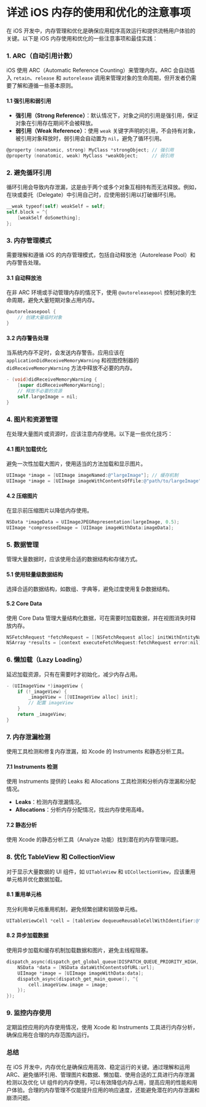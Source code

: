# 详述 iOS 内存的使用和优化的注意事项

在 iOS 开发中，内存管理和优化是确保应用程序高效运行和提供流畅用户体验的关键。以下是 iOS 内存使用和优化的一些注意事项和最佳实践：

### 1. **ARC（自动引用计数）**

iOS 使用 ARC（Automatic Reference Counting）来管理内存。ARC 会自动插入 `retain`、`release` 和 `autorelease` 调用来管理对象的生命周期，但开发者仍需要了解和遵循一些基本原则。

#### 1.1 强引用和弱引用

- **强引用（Strong Reference）**：默认情况下，对象之间的引用是强引用，保证对象在引用存在期间不会被释放。
- **弱引用（Weak Reference）**：使用 `weak` 关键字声明的引用，不会持有对象，被引用对象释放时，弱引用会自动置为 `nil`，避免了循环引用。

```objective-c
@property (nonatomic, strong) MyClass *strongObject; // 强引用
@property (nonatomic, weak) MyClass *weakObject;     // 弱引用
```

### 2. **避免循环引用**

循环引用会导致内存泄漏，这是由于两个或多个对象互相持有而无法释放。例如，在块或委托（Delegate）中引用自己时，应使用弱引用以打破循环引用。

```objective-c
__weak typeof(self) weakSelf = self;
self.block = ^{
    [weakSelf doSomething];
};
```

### 3. **内存管理模式**

需要理解和遵循 iOS 的内存管理模式，包括自动释放池（Autorelease Pool）和内存警告处理。

#### 3.1 自动释放池

在非 ARC 环境或手动管理内存的情况下，使用 `@autoreleasepool` 控制对象的生命周期，避免大量短期对象占用内存。

```objective-c
@autoreleasepool {
    // 创建大量临时对象
}
```

#### 3.2 内存警告处理

当系统内存不足时，会发送内存警告。应用应该在 `applicationDidReceiveMemoryWarning` 和视图控制器的 `didReceiveMemoryWarning` 方法中释放不必要的内存。

```objective-c
- (void)didReceiveMemoryWarning {
    [super didReceiveMemoryWarning];
    // 释放不必要的资源
    self.largeImage = nil;
}
```

### 4. **图片和资源管理**

在处理大量图片或资源时，应该注意内存使用。以下是一些优化技巧：

#### 4.1 图片加载优化

避免一次性加载大图片，使用适当的方法加载和显示图片。

```objective-c
UIImage *image = [UIImage imageNamed:@"largeImage"]; // 缓存机制
UIImage *image = [UIImage imageWithContentsOfFile:@"path/to/largeImage"]; // 不缓存
```

#### 4.2 压缩图片

在显示前压缩图片以降低内存使用。

```objective-c
NSData *imageData = UIImageJPEGRepresentation(largeImage, 0.5);
UIImage *compressedImage = [UIImage imageWithData:imageData];
```

### 5. **数据管理**

管理大量数据时，应该使用合适的数据结构和存储方式。

#### 5.1 使用轻量级数据结构

选择合适的数据结构，如数组、字典等，避免过度使用复杂数据结构。

#### 5.2 Core Data

使用 Core Data 管理大量结构化数据，可在需要时加载数据，并在视图消失时释放内存。

```objective-c
NSFetchRequest *fetchRequest = [[NSFetchRequest alloc] initWithEntityName:@"EntityName"];
NSArray *results = [context executeFetchRequest:fetchRequest error:nil];
```

### 6. **懒加载（Lazy Loading）**

延迟加载资源，只有在需要时才初始化，减少内存占用。

```objective-c
- (UIImageView *)imageView {
    if (!_imageView) {
        _imageView = [[UIImageView alloc] init];
        // 配置 imageView
    }
    return _imageView;
}
```

### 7. **内存泄漏检测**

使用工具检测和修复内存泄漏，如 Xcode 的 Instruments 和静态分析工具。

#### 7.1 Instruments 检测

使用 Instruments 提供的 Leaks 和 Allocations 工具检测和分析内存泄漏和分配情况。

- **Leaks**：检测内存泄漏情况。
- **Allocations**：分析内存分配情况，找出内存使用高峰。

#### 7.2 静态分析

使用 Xcode 的静态分析工具（Analyze 功能）找到潜在的内存管理问题。

### 8. **优化 TableView 和 CollectionView**

对于显示大量数据的 UI 组件，如 `UITableView` 和 `UICollectionView`，应该重用单元格并优化数据加载。

#### 8.1 重用单元格

充分利用单元格重用机制，避免频繁创建和销毁单元格。

```objective-c
UITableViewCell *cell = [tableView dequeueReusableCellWithIdentifier:@"CellIdentifier" forIndexPath:indexPath];
```

#### 8.2 异步加载数据

使用异步加载和缓存机制加载数据和图片，避免主线程阻塞。

```objective-c
dispatch_async(dispatch_get_global_queue(DISPATCH_QUEUE_PRIORITY_HIGH, 0), ^{
    NSData *data = [NSData dataWithContentsOfURL:url];
    UIImage *image = [UIImage imageWithData:data];
    dispatch_async(dispatch_get_main_queue(), ^{
        cell.imageView.image = image;
    });
});
```

### 9. **监控内存使用**

定期监控应用的内存使用情况，使用 Xcode 和 Instruments 工具进行内存分析，确保应用在合理的内存范围内运行。

### 总结

在 iOS 开发中，内存优化是确保应用高效、稳定运行的关键。通过理解和运用 ARC、避免循环引用、管理图片和数据、懒加载、使用合适的工具进行内存泄漏检测以及优化 UI 组件的内存使用，可以有效降低内存占用，提高应用的性能和用户体验。合理的内存管理不仅能提升应用的响应速度，还能避免潜在的内存泄漏和崩溃问题。